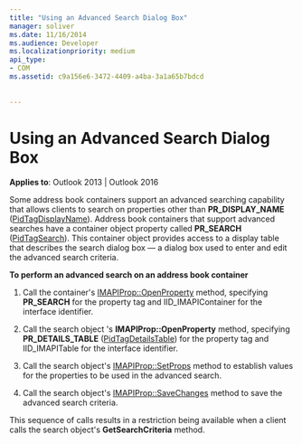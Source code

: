 ```yaml
---
title: "Using an Advanced Search Dialog Box"
manager: soliver
ms.date: 11/16/2014
ms.audience: Developer
ms.localizationpriority: medium
api_type:
- COM
ms.assetid: c9a156e6-3472-4409-a4ba-3a1a65b7bdcd
 
 
---
```


# Using an Advanced Search Dialog Box

  
  
**Applies to**: Outlook 2013 | Outlook 2016 
  
Some address book containers support an advanced searching capability that allows clients to search on properties other than **PR_DISPLAY_NAME** ([PidTagDisplayName](pidtagdisplayname-canonical-property.md)). Address book containers that support advanced searches have a container object property called **PR_SEARCH** ([PidTagSearch](pidtagsearch-canonical-property.md)). This container object provides access to a display table that describes the search dialog box — a dialog box used to enter and edit the advanced search criteria.
  
 **To perform an advanced search on an address book container**
  
1. Call the container's [IMAPIProp::OpenProperty](imapiprop-openproperty.md) method, specifying **PR_SEARCH** for the property tag and IID_IMAPIContainer for the interface identifier. 
    
2. Call the search object 's **IMAPIProp::OpenProperty** method, specifying **PR_DETAILS_TABLE** ([PidTagDetailsTable](pidtagdetailstable-canonical-property.md)) for the property tag and IID_IMAPITable for the interface identifier. 
    
3. Call the search object's [IMAPIProp::SetProps](imapiprop-setprops.md) method to establish values for the properties to be used in the advanced search. 
    
4. Call the search object's [IMAPIProp::SaveChanges](imapiprop-savechanges.md) method to save the advanced search criteria. 
    
This sequence of calls results in a restriction being available when a client calls the search object's **GetSearchCriteria** method. 
  

